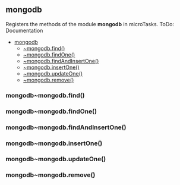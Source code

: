 <a name="module_mongodb"></a>

## mongodb
Registers the methods of the module **mongodb** in microTasks.
ToDo: Documentation


* [mongodb](#module_mongodb)
    * [~mongodb.find()](#module_mongodb..mongodb.find)
    * [~mongodb.findOne()](#module_mongodb..mongodb.findOne)
    * [~mongodb.findAndInsertOne()](#module_mongodb..mongodb.findAndInsertOne)
    * [~mongodb.insertOne()](#module_mongodb..mongodb.insertOne)
    * [~mongodb.updateOne()](#module_mongodb..mongodb.updateOne)
    * [~mongodb.remove()](#module_mongodb..mongodb.remove)

<a name="module_mongodb..mongodb.find"></a>

### mongodb~mongodb.find()
<a name="module_mongodb..mongodb.findOne"></a>

### mongodb~mongodb.findOne()
<a name="module_mongodb..mongodb.findAndInsertOne"></a>

### mongodb~mongodb.findAndInsertOne()
<a name="module_mongodb..mongodb.insertOne"></a>

### mongodb~mongodb.insertOne()
<a name="module_mongodb..mongodb.updateOne"></a>

### mongodb~mongodb.updateOne()
<a name="module_mongodb..mongodb.remove"></a>

### mongodb~mongodb.remove()
